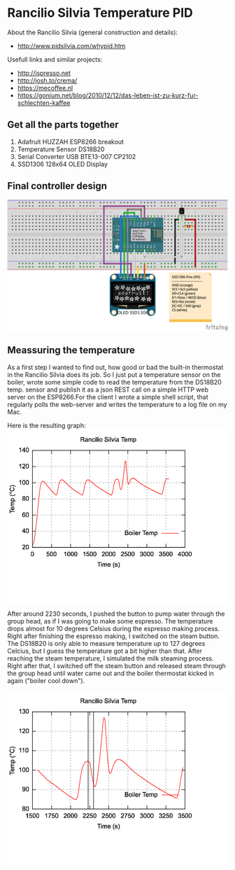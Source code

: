 # Rancilio Silvia Temperature PID

About the Rancilio Silvia (general construction and details):
 * http://www.pidsilvia.com/whypid.htm

Usefull links and similar projects:
 * http://ispresso.net
 * http://josh.to/crema/
 * https://mecoffee.nl
 * https://gonium.net/blog/2010/12/12/das-leben-ist-zu-kurz-fur-schlechten-kaffee

## Get all the parts together

1. Adafruit HUZZAH ESP8266 breakout
2. Temperature Sensor DS18B20
3. Serial Converter USB BTE13-007 CP2102
4. SSD1306 128x64 OLED Display

## Final controller design
![Alt text](img/WebCoffee_controller.png?raw=true "Microcontroller design")

## Meassuring the temperature
As a first step I wanted to find out, how good or bad the built-in thermostat in the Rancilio Silvia does its job. So I just put a temperature sensor on the boiler, wrote some simple code to read the temperature from the DS18B20 temp. sensor and publish it as a json REST call on a simple HTTP web server on the ESP8266.For the client I wrote a simple shell script, that regularly polls the web-server and writes the temperature to a log file on my Mac.

Here is the resulting graph:
![Alt text](img/ranc_silvia_temp_curve.png?raw=true "Rancilio Silvia Temperature Curve")

After around 2230 seconds, I pushed the button to pump water through the group head, as if I was going to make some espresso. The temperature drops almost for 10 degrees Celsius during the espresso making process. Right after finishing the espresso making, I switched on the steam button. The DS18B20 is only able to measure temperature up to 127 degrees Celcius, but I guess the temperature got a bit higher than that. After reaching the steam temperature, I simulated the milk steaming process. Right after that, I switched off the steam button and released steam through the group head until water came out and the boiler thermostat kicked in again ("boiler cool down").

![Alt text](img/ranc_silvia_temp_curve_2.png?raw=true "Rancilio Silvia Temperature Curve - Coffee and Steaming")
